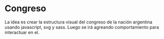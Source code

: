 Congreso
======

La idea es crear la estructura visual del congreso de la nación argentina usando javascript, svg y sass.
Luego se irá agreando comportamiento para interactuar en el.

